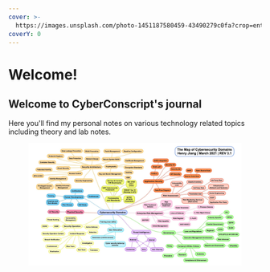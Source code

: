 ```yaml
---
cover: >-
  https://images.unsplash.com/photo-1451187580459-43490279c0fa?crop=entropy&cs=srgb&fm=jpg&ixid=M3wxOTcwMjR8MHwxfHNlYXJjaHw2fHx0ZWNobm9sb2d5fGVufDB8fHx8MTY4ODYzMzM1MXww&ixlib=rb-4.0.3&q=85
coverY: 0
---
```


# Welcome!

## Welcome to CyberConscript's journal

Here you'll find my personal notes on various technology related topics including theory and lab notes.



<figure><img src=".gitbook/assets/image (1) (1) (1) (1) (1) (1) (1) (2) (1) (1) (1).png" alt=""><figcaption></figcaption></figure>
